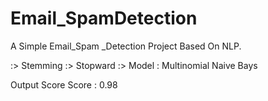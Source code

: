 # Email_SpamDetection

A Simple Email_Spam _Detection  Project Based On NLP.

:> Stemming 
:> Stopward
:> Model : Multinomial Naive Bays 

Output Score Score :   0.98 
